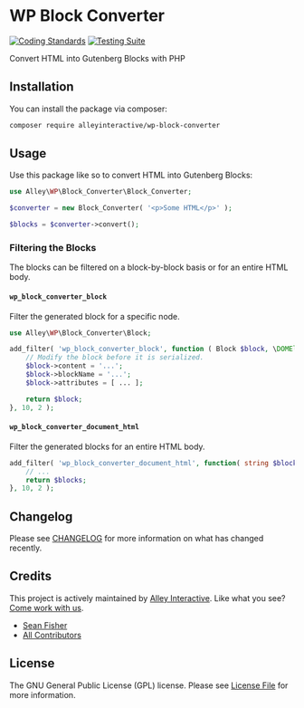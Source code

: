 # WP Block Converter

[![Coding Standards](https://github.com/alleyinteractive/wp-block-converter/actions/workflows/coding-standards.yml/badge.svg)](https://github.com/alleyinteractive/wp-block-converter/actions/workflows/coding-standards.yml)
[![Testing Suite](https://github.com/alleyinteractive/wp-block-converter/actions/workflows/unit-test.yml/badge.svg)](https://github.com/alleyinteractive/wp-block-converter/actions/workflows/unit-test.yml)

Convert HTML into Gutenberg Blocks with PHP

## Installation

You can install the package via composer:

```bash
composer require alleyinteractive/wp-block-converter
```

## Usage

Use this package like so to convert HTML into Gutenberg Blocks:

```php
use Alley\WP\Block_Converter\Block_Converter;

$converter = new Block_Converter( '<p>Some HTML</p>' );

$blocks = $converter->convert();
```

### Filtering the Blocks

The blocks can be filtered on a block-by-block basis or for an entire HTML body.

#### `wp_block_converter_block`

Filter the generated block for a specific node.

```php
use Alley\WP\Block_Converter\Block;

add_filter( 'wp_block_converter_block', function ( Block $block, \DOMElement $node ): ?Block {
	// Modify the block before it is serialized.
	$block->content = '...';
	$block->blockName = '...';
	$block->attributes = [ ... ];

	return $block;
}, 10, 2 );
```

#### `wp_block_converter_document_html`

Filter the generated blocks for an entire HTML body.

```php
add_filter( 'wp_block_converter_document_html', function( string $blocks, \DOMNodeList $content ): string {
	// ...
	return $blocks;
}, 10, 2 );
```

## Changelog

Please see [CHANGELOG](CHANGELOG.md) for more information on what has changed recently.

## Credits

This project is actively maintained by [Alley Interactive](https://github.com/alleyinteractive). Like what you see? [Come work with us](https://alley.com/careers/).

- [Sean Fisher](https://github.com/srtfisher)
- [All Contributors](../../contributors)

## License

The GNU General Public License (GPL) license. Please see [License File](LICENSE) for more information.
